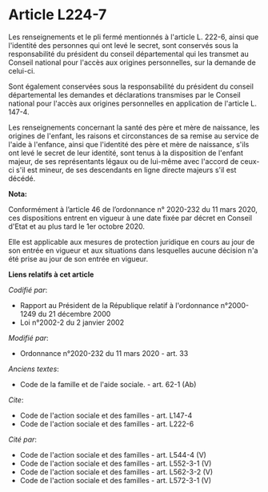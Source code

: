 # Article L224-7

Les renseignements et le pli fermé mentionnés à l'article L. 222-6, ainsi que l'identité des personnes qui ont levé le
secret, sont conservés sous la responsabilité du président du conseil départemental qui les transmet au Conseil national pour
l'accès aux origines personnelles, sur la demande de celui-ci.

Sont également conservées sous la responsabilité du président du conseil départemental les demandes et déclarations
transmises par le Conseil national pour l'accès aux origines personnelles en application de l'article L. 147-4.

Les renseignements concernant la santé des père et mère de naissance, les origines de l'enfant, les raisons et circonstances
de sa remise au service de l'aide à l'enfance, ainsi que l'identité des père et mère de naissance, s'ils ont levé le secret
de leur identité, sont tenus à la disposition de l'enfant majeur, de ses représentants légaux ou de lui-même avec l'accord de
ceux-ci s'il est mineur, de ses descendants en ligne directe majeurs s'il est décédé.

**Nota:**

Conformément à l’article 46 de l’ordonnance n° 2020-232 du 11 mars 2020, ces dispositions entrent en vigueur à une date fixée
par décret en Conseil d'Etat et au plus tard le 1er octobre 2020.

Elle est applicable aux mesures de protection juridique en cours au jour de son entrée en vigueur et aux situations dans
lesquelles aucune décision n'a été prise au jour de son entrée en vigueur.

**Liens relatifs à cet article**

_Codifié par_:

  - Rapport au Président de la République relatif à l'ordonnance n°2000-1249 du 21 décembre 2000
  - Loi n°2002-2 du 2 janvier 2002

_Modifié par_:

  - Ordonnance n°2020-232 du 11 mars 2020 - art. 33

_Anciens textes_:

  - Code de la famille et de l'aide sociale. - art. 62-1 (Ab)

_Cite_:

  - Code de l'action sociale et des familles - art. L147-4
  - Code de l'action sociale et des familles - art. L222-6

_Cité par_:

  - Code de l'action sociale et des familles - art. L544-4 (V)
  - Code de l'action sociale et des familles - art. L552-3-1 (V)
  - Code de l'action sociale et des familles - art. L562-3-2 (V)
  - Code de l'action sociale et des familles - art. L572-3-1 (V)
